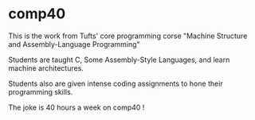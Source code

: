 # comp40

This is the work from Tufts' core programming corse "Machine Structure and Assembly-Language Programming"

Students are taught C, Some Assembly-Style Languages, and learn machine architectures. 

Students also are given intense coding assignments to hone their programming skills. 

The joke is 40 hours a week on comp40 ! 
